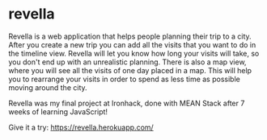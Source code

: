 # revella


Revella is a web application that helps people planning their trip to a city. 
After you create a new trip you can add all the visits that you want to do in the timeline view. 
Revella will let you know how long your visits will take, so you don't end up with an unrealistic planning.
There is also a map view, where you will see all the visits of one day placed in a map. This will help you to rearrange your visits in order to spend as less time as possible moving around the city.

Revella was my final project at Ironhack, done with MEAN Stack after 7 weeks of learning JavaScript!

Give it a try: https://revella.herokuapp.com/
